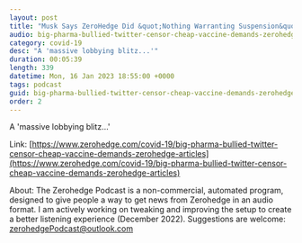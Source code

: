 ```yaml
---
layout: post
title: "Musk Says ZeroHedge Did &quot;Nothing Warranting Suspension&quot; After 'Twitter Files' Expose Big Pharma Bullying"
audio: big-pharma-bullied-twitter-censor-cheap-vaccine-demands-zerohedge-articles-0
category: covid-19
desc: "A 'massive lobbying blitz...'"
duration: 00:05:39
length: 339
datetime: Mon, 16 Jan 2023 18:55:00 +0000
tags: podcast
guid: big-pharma-bullied-twitter-censor-cheap-vaccine-demands-zerohedge-articles-0
order: 2
---
```

A 'massive lobbying blitz...'

Link: [https://www.zerohedge.com/covid-19/big-pharma-bullied-twitter-censor-cheap-vaccine-demands-zerohedge-articles](https://www.zerohedge.com/covid-19/big-pharma-bullied-twitter-censor-cheap-vaccine-demands-zerohedge-articles)

About: The Zerohedge Podcast is a non-commercial, automated program, designed to give people a way to get news from Zerohedge in an audio format.  I am actively working on tweaking and improving the setup to create a better listening experience (December 2022).  Suggestions are welcome: [zerohedgePodcast@outlook.com](mailto:zerohedgePodcast@outlook.com)